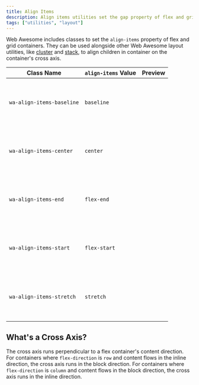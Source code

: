 ```yaml
---
title: Align Items
description: Align items utilities set the gap property of flex and grid containers, like other Web Awesome layout utilities.
tags: ["utilities", "layout"]
---
```


<style>
  .preview-wrapper {
    border: var(--wa-border-width-s) dashed var(--wa-color-neutral-border-normal);
    border-radius: var(--wa-border-radius-m);
    min-block-size: 3em;
    padding: var(--wa-space-2xs);
  }
  .preview-block {
    aspect-ratio: 1 / 1;
    background-color: var(--wa-color-neutral-fill-loud);
    border-radius: var(--wa-border-radius-s);
    min-block-size: 1em;
  }
</style>

Web Awesome includes classes to set the `align-items` property of flex and grid containers. They can be used alongside other Web Awesome layout utilities, like [cluster](/docs/layout/cluster) and [stack](/docs/layout/stack), to align children in container on the container's cross axis.

| Class Name          | `align-items` Value | Preview                                                                                                                            |
| ------------------- | ------------------- | ---------------------------------------------------------------------------------------------------------------------------------- |
| `wa-align-items-baseline` | `baseline`          | <div class="wa-cluster wa-align-items-baseline preview-wrapper"><div class="preview-block"></div><div class="preview-block"></div></div> |
| `wa-align-items-center`   | `center`            | <div class="wa-cluster wa-align-items-center preview-wrapper"><div class="preview-block"></div><div class="preview-block"></div></div>   |
| `wa-align-items-end`      | `flex-end`          | <div class="wa-cluster wa-align-items-end preview-wrapper"><div class="preview-block"></div><div class="preview-block"></div></div>      |
| `wa-align-items-start`    | `flex-start`        | <div class="wa-cluster wa-align-items-start preview-wrapper"><div class="preview-block"></div><div class="preview-block"></div></div>    |
| `wa-align-items-stretch`  | `stretch`           | <div class="wa-cluster wa-align-items-stretch preview-wrapper"><div class="preview-block"></div><div class="preview-block"></div></div>  |

## What's a Cross Axis?

The cross axis runs perpendicular to a flex container's content direction. For containers where `flex-direction` is `row` and content flows in the inline direction, the cross axis runs in the block direction. For containers where `flex-direction` is `column` and content flows in the block direction, the cross axis runs in the inline direction.
